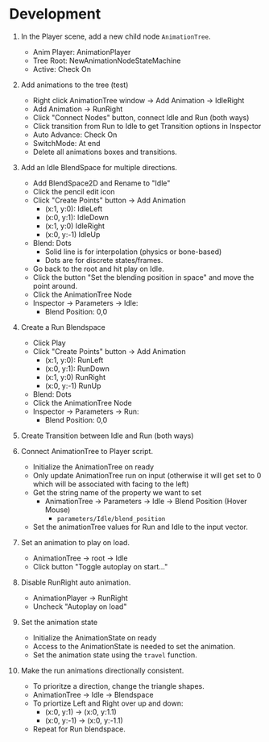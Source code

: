 # Development

1. In the Player scene, add a new child node ```AnimationTree```.

    - Anim Player: AnimationPlayer
    - Tree Root: NewAnimationNodeStateMachine
    - Active: Check On

1. Add animations to the tree (test)

    - Right click AnimationTree window -> Add Animation -> IdleRight
    - Add Animation -> RunRight
    - Click "Connect Nodes" button, connect Idle and Run (both ways)
    - Click transition from Run to Idle to get Transition options in Inspector
    - Auto Advance: Check On
    - SwitchMode: At end
    - Delete all animations boxes and transitions.

1. Add an Idle BlendSpace for multiple directions.

    - Add BlendSpace2D and Rename to "Idle"
    - Click the pencil edit icon
    - Click "Create Points" button -> Add Animation
        - (x:1, y:0): IdleLeft
        - (x:0, y:1): IdleDown
        - (x:1, y:0) IdleRight
        - (x:0, y:-1) IdleUp
    - Blend: Dots
        - Solid line is for interpolation (physics or bone-based)
        - Dots are for discrete states/frames.
    - Go back to the root and hit play on Idle.
    - Click the button "Set the blending position in space" and move the point around.
    - Click the AnimationTree Node
    - Inspector -> Parameters -> Idle:
        - Blend Position: 0,0

1. Create a Run Blendspace

    - Click Play
    - Click "Create Points" button -> Add Animation
        - (x:1, y:0): RunLeft
        - (x:0, y:1): RunDown
        - (x:1, y:0) RunRight
        - (x:0, y:-1) RunUp
    - Blend: Dots
    - Click the AnimationTree Node
    - Inspector -> Parameters -> Run:
        - Blend Position: 0,0 

1. Create Transition between Idle and Run (both ways)

1. Connect AnimationTree to Player script.

    - Initialize the AnimationTree on ready
    - Only update AnimationTree run on input (otherwise it will get set to 0 which will be associated with facing to the left)
    - Get the string name of the property we want to set
        - AnimationTree -> Parameters -> Idle -> Blend Position (Hover Mouse)
            - ```parameters/Idle/blend_position```
    - Set the animationTree values for Run and Idle to the input vector.

1. Set an animation to play on load.

    - AnimationTree -> root -> Idle
    - Click button "Toggle autoplay on start..."

1. Disable RunRight auto animation.

    - AnimationPlayer -> RunRight
    - Uncheck "Autoplay on load"

1. Set the animation state

    - Initialize the AnimationState on ready
    - Access to the AnimationState is needed to set the animation.
    - Set the animation state using the ```travel``` function.


1. Make the run animations directionally consistent.

    - To prioritze a direction, change the triangle shapes.
    - AnimationTree -> Idle -> Blendspace
    - To priortize Left and Right over up and down:
        - (x:0, y:1) -> (x:0, y:1.1)
        - (x:0, y:-1) -> (x:0, y:-1.1) 
    - Repeat for Run blendspace.

